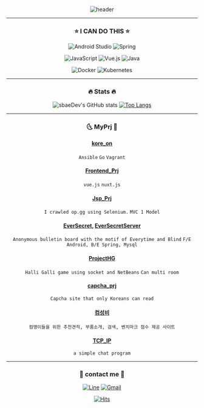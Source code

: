 <div align="center">

![header](https://capsule-render.vercel.app/api?type=slice&color=auto&height=200&section=header&text=sbae%20GitHub&fontSize=80)



---
  
### ⭐️ I CAN DO THIS ⭐️

![Android Studio](https://img.shields.io/badge/Android%20Studio-3DDC84.svg?style=for-the-badge&logo=android-studio&logoColor=white) ![Spring](https://img.shields.io/badge/spring-%236DB33F.svg?style=for-the-badge&logo=spring&logoColor=white)

![JavaScript](https://img.shields.io/badge/javascript-%23323330.svg?style=for-the-badge&logo=javascript&logoColor=%23F7DF1E) ![Vue.js](https://img.shields.io/badge/vuejs-%2335495e.svg?style=for-the-badge&logo=vuedotjs&logoColor=%234FC08D) ![Java](https://img.shields.io/badge/java-%23ED8B00.svg?style=for-the-badge&logo=java&logoColor=white)

![Docker](https://img.shields.io/badge/docker-%230db7ed.svg?style=for-the-badge&logo=docker&logoColor=white) ![Kubernetes](https://img.shields.io/badge/kubernetes-%23326ce5.svg?style=for-the-badge&logo=kubernetes&logoColor=white)

---

### 🔥 Stats 🔥

![sbaeDev's GitHub stats](https://github-readme-stats.vercel.app/api?username=sbaeDev&show_icons=true&theme=dracula) [![Top Langs](https://github-readme-stats.vercel.app/api/top-langs/?username=anuraghazra&layout=compact)](https://github.com/anuraghazra/github-readme-stats)

---

### 🌜 MyPrj 🌛

#### [kore_on](https://github.com/acornsoft-edgecraft/kore-on)

`Ansible`
`Go`
`Vagrant`

#### [Frontend_Prj](https://github.com/margarita-serve/frontend-server)

`vue.js`
`nuxt.js`

#### [Jsp_Prj](https://github.com/oh4842/Jsp_Prj)

`I crawled op.gg using Selenium.`
`MVC 1 Model`

#### [EverSecret](https://github.com/oh4842/EverSecret), [EverSecretServer](https://github.com/oh4842/EverSecretServer)

`Anonymous bulletin board with the motif of Everytime and Blind`
`F/E Android, B/E Spring, Mysql`

#### [ProjectHG](https://github.com/oh4842/ProjectHG)

`Halli Galli game using socket and NetBeans`
`Can multi room`

#### [capcha_prj](https://github.com/oh4842/capcha_prj)

`Capcha site that only Koreans can read`

#### [컴성비](https://github.com/oh4842/2021_1_startup)

`컴맹이들을 위한 추천견적, 부품소개, 검색, 벤치마크 점수 제공 사이트`

#### [TCP_IP](https://github.com/oh4842/TCP_IP_Final)

`a simple chat program`

---

### 📂 contact me 📂

[![Line](https://img.shields.io/badge/Line-00C300?style=for-the-badge&logo=line&logoColor=white)](https://line.me/ti/p/f-2lS5ldzE)
<a href="mailto:sbae.cloud@gmail.com">![Gmail](https://img.shields.io/badge/Gmail-D14836?style=for-the-badge&logo=gmail&logoColor=white)</a>



[![Hits](https://hits.seeyoufarm.com/api/count/incr/badge.svg?url=https%3A%2F%2Fgithub.com%2Fsbae%2Fhit-counter&count_bg=%2379C83D&title_bg=%23555555&icon=&icon_color=%23E7E7E7&title=hits&edge_flat=false)](https://hits.seeyoufarm.com)
</div>

<!--
**sbaeDev/sbaeDev** is a ✨ _special_ ✨ repository because its `README.md` (this file) appears on your GitHub profile.

Here are some ideas to get you started:

- 🔭 I’m currently working on ...
- 🌱 I’m currently learning ...
- 👯 I’m looking to collaborate on ...
- 🤔 I’m looking for help with ...
- 💬 Ask me about ...
- 📫 How to reach me: ...
- 😄 Pronouns: ...
- ⚡ Fun fact: ...
-->
